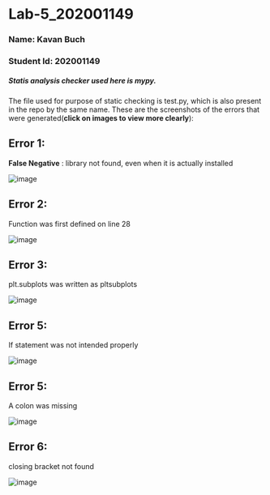 # Lab-5_202001149
### Name: Kavan Buch
### Student Id: 202001149

##### Statis analysis checker used here is *mypy*.	
The file used for purpose of static checking is test.py, which is also present in the repo by the same name.
These are the screenshots of the errors that were generated(**click on images to view more clearly**):

## Error 1: 
**False Negative** : library not found, even when it is actually installed

![image](https://user-images.githubusercontent.com/75678658/225580879-96740497-5f77-424c-8436-a117997ae6a4.png)

## Error 2: 
Function was first defined on line 28

![image](https://user-images.githubusercontent.com/75678658/225581239-32b80198-2263-40ba-a246-75db6ef5805d.png)


## Error 3: 
plt.subplots was written as pltsubplots

![image](https://user-images.githubusercontent.com/75678658/225581806-5cd72e59-1492-40d1-9864-69f982a282ab.png)


## Error 5: 
If statement was not intended properly

![image](https://user-images.githubusercontent.com/75678658/225582133-3367caee-e347-4024-9b3c-65cce42181a9.png)


## Error 5: 
A colon was missing

![image](https://user-images.githubusercontent.com/75678658/225582455-3919d7ed-aa9d-483c-8bfe-65a77dbeafee.png)


## Error 6: 
closing bracket not found

![image](https://user-images.githubusercontent.com/75678658/225582689-175ebfdb-324f-48df-a684-3cf868677b53.png)
